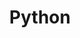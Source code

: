 ---
layout: list
title: Python
slug: python
menu: true
submenu: true
order: 6
description: >
  Python
---